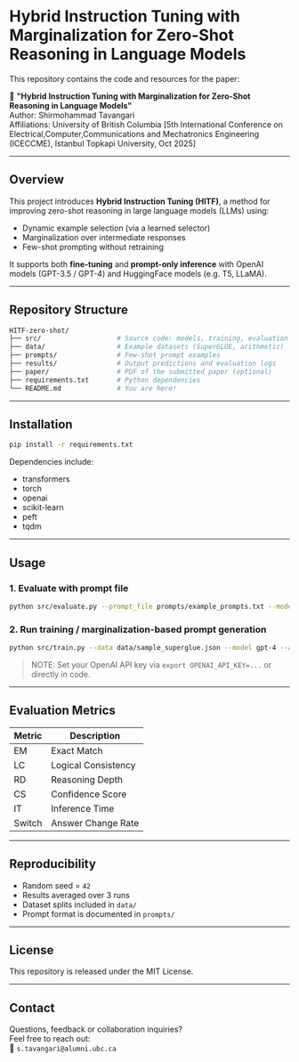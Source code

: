 # Hybrid Instruction Tuning with Marginalization for Zero-Shot Reasoning in Language Models

This repository contains the code and resources for the paper:

📄 **"Hybrid Instruction Tuning with Marginalization for Zero-Shot Reasoning in Language Models"**  
Author: Shirmohammad Tavangari  
Affiliations: University of British Columbia
[5th International Conference on Electrical,Computer,Communications and Mechatronics Engineering (ICECCME), Istanbul Topkapi University, Oct 2025]

---

##  Overview

This project introduces **Hybrid Instruction Tuning (HITF)**, a method for improving zero-shot reasoning in large language models (LLMs) using:
- Dynamic example selection (via a learned selector)
- Marginalization over intermediate responses
- Few-shot prompting without retraining

It supports both **fine-tuning** and **prompt-only inference** with OpenAI models (GPT-3.5 / GPT-4) and HuggingFace models (e.g. T5, LLaMA).

---

##  Repository Structure

```bash
HITF-zero-shot/
├── src/                   # Source code: models, training, evaluation
├── data/                  # Example datasets (SuperGLUE, arithmetic)
├── prompts/               # Few-shot prompt examples
├── results/               # Output predictions and evaluation logs
├── paper/                 # PDF of the submitted paper (optional)
├── requirements.txt       # Python dependencies
└── README.md              # You are here!
```

---

##  Installation

```bash
pip install -r requirements.txt
```

Dependencies include:
- transformers
- torch
- openai
- scikit-learn
- peft
- tqdm

---

##  Usage

###  1. Evaluate with prompt file

```bash
python src/evaluate.py --prompt_file prompts/example_prompts.txt --model gpt-3.5 --api
```

###  2. Run training / marginalization-based prompt generation

```bash
python src/train.py --data data/sample_superglue.json --model gpt-4 --api
```

> NOTE: Set your OpenAI API key via `export OPENAI_API_KEY=...` or directly in code.

---

##  Evaluation Metrics

| Metric | Description |
|--------|-------------|
| EM     | Exact Match |
| LC     | Logical Consistency |
| RD     | Reasoning Depth |
| CS     | Confidence Score |
| IT     | Inference Time |
| Switch | Answer Change Rate |

---

##  Reproducibility

- Random seed = `42`
- Results averaged over 3 runs
- Dataset splits included in `data/`
- Prompt format is documented in `prompts/`

---

##  License

This repository is released under the MIT License.

---

##  Contact

Questions, feedback or collaboration inquiries?  
Feel free to reach out:  
📧 `s.tavangari@alumni.ubc.ca`
